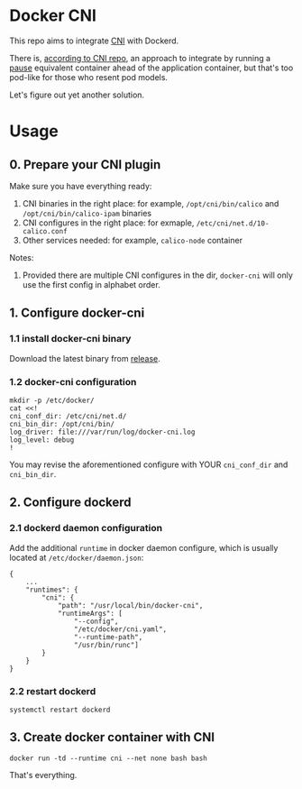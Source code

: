 # Docker CNI

This repo aims to integrate [CNI](https://github.com/containernetworking/cni) with Dockerd.

There is, [according to CNI repo](https://github.com/containernetworking/cni/blob/master/scripts/docker-run.sh), an approach to integrate by running a [pause](https://groups.google.com/g/kubernetes-users/c/jVjv0QK4b_o) equivalent container ahead of the application container, but that's too pod-like for those who resent pod models.

Let's figure out yet another solution.

# Usage

## 0. Prepare your CNI plugin

Make sure you have everything ready:

1. CNI binaries in the right place: for example, `/opt/cni/bin/calico` and `/opt/cni/bin/calico-ipam` binaries
2. CNI configures in the right place: for exmaple, `/etc/cni/net.d/10-calico.conf`
3. Other services needed: for example, `calico-node` container

Notes:

1. Provided there are multiple CNI configures in the dir, `docker-cni` will only use the first config in alphabet order.

## 1. Configure docker-cni

### 1.1 install docker-cni binary

Download the latest binary from [release](https://github.com/projecteru2/docker-cni/releases).

### 1.2 docker-cni configuration

```shell
mkdir -p /etc/docker/
cat <<!
cni_conf_dir: /etc/cni/net.d/
cni_bin_dir: /opt/cni/bin/
log_driver: file:///var/run/log/docker-cni.log
log_level: debug
!
```

You may revise the aforementioned configure with YOUR `cni_conf_dir` and `cni_bin_dir`.

## 2. Configure dockerd

### 2.1 dockerd daemon configuration

Add the additional `runtime` in docker daemon configure, which is usually located at `/etc/docker/daemon.json`:

```
{
    ...
    "runtimes": {
        "cni": {
            "path": "/usr/local/bin/docker-cni",
            "runtimeArgs": [
                "--config",
                "/etc/docker/cni.yaml",
                "--runtime-path",
                "/usr/bin/runc"]
        }
    }
}
```

### 2.2 restart dockerd

```
systemctl restart dockerd
```

## 3. Create docker container with CNI

```
docker run -td --runtime cni --net none bash bash
```

That's everything.
